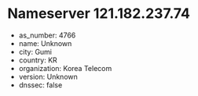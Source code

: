 # Nameserver 121.182.237.74

* as_number: 4766
* name: Unknown
* city: Gumi
* country: KR
* organization: Korea Telecom
* version: Unknown
* dnssec: false
